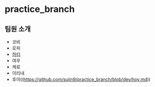 # practice_branch

## 팀원 소개
- 코비
- 로피
- [하티](https://github.com/sujin9/practice_branch/blob/dev/hottea.md)
- 여우
- 케로
- 이리내
- 호이((https://github.com/sujin9/practice_branch/blob/dev/hoy.md))
